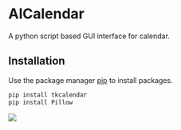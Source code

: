 # AlCalendar

A python script based GUI interface for calendar.

## Installation

Use the package manager [pip](https://pip.pypa.io/en/stable/) to install packages.

```bash
pip install tkcalendar
pip install Pillow
```

![](/CaptureCalendar.jpg)